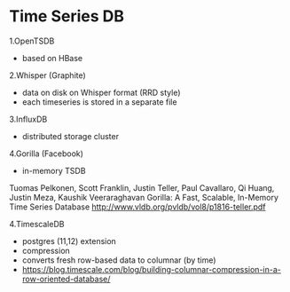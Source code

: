 Time Series DB
==============

1.OpenTSDB
- based on HBase

2.Whisper (Graphite)
- data on disk on Whisper format (RRD style)
- each timeseries is stored in a separate file

3.InfluxDB
- distributed storage cluster

4.Gorilla (Facebook)
- in-memory TSDB

Tuomas Pelkonen, Scott Franklin, Justin Teller, Paul Cavallaro, Qi Huang, Justin Meza, Kaushik Veeraraghavan
Gorilla: A Fast, Scalable, In-Memory Time Series Database
http://www.vldb.org/pvldb/vol8/p1816-teller.pdf

4.TimescaleDB
- postgres (11,12) extension
- compression
- converts fresh row-based data to columnar (by time) 
- https://blog.timescale.com/blog/building-columnar-compression-in-a-row-oriented-database/